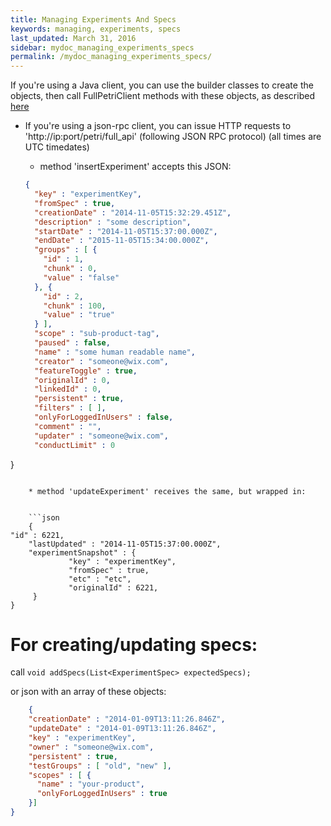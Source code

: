 ```yaml
---
title: Managing Experiments And Specs
keywords: managing, experiments, specs
last_updated: March 31, 2016
sidebar: mydoc_managing_experiments_specs
permalink: /mydoc_managing_experiments_specs/
---
```


If you're using a Java client, you can use the builder classes to create the objects, then call FullPetriClient methods with these objects, as described [here]({{site.data.urls.mydoc_creating_a_petri_backoffice_app.url}})

* If you're using a json-rpc client, you can issue HTTP requests to 'http://ip:port/petri/full_api' (following JSON RPC protocol)
(all times are UTC timedates)

    * method 'insertExperiment' accepts this JSON:

    ```json
    {    
      "key" : "experimentKey",
      "fromSpec" : true,
      "creationDate" : "2014-11-05T15:32:29.451Z", 
      "description" : "some description",
      "startDate" : "2014-11-05T15:37:00.000Z",
      "endDate" : "2015-11-05T15:34:00.000Z",
      "groups" : [ {
        "id" : 1,
        "chunk" : 0,
        "value" : "false"
      }, {
        "id" : 2,
        "chunk" : 100,
        "value" : "true"
      } ],
      "scope" : "sub-product-tag",
      "paused" : false,
      "name" : "some human readable name",
      "creator" : "someone@wix.com",
      "featureToggle" : true,
      "originalId" : 0,
      "linkedId" : 0,
      "persistent" : true,
      "filters" : [ ],
      "onlyForLoggedInUsers" : false,
      "comment" : "",
      "updater" : "someone@wix.com",
      "conductLimit" : 0
}
```

    * method 'updateExperiment' receives the same, but wrapped in:


    ```json
    {
"id" : 6221,
    "lastUpdated" : "2014-11-05T15:37:00.000Z",
    "experimentSnapshot" : {
             "key" : "experimentKey",
             "fromSpec" : true,
             "etc" : "etc",
             "originalId" : 6221,
     }
}
```

    

# For creating/updating specs:
call ```void addSpecs(List<ExperimentSpec> expectedSpecs);```

or json with an array of these objects:

```json   
    {
    "creationDate" : "2014-01-09T13:11:26.846Z",
    "updateDate" : "2014-01-09T13:11:26.846Z",
    "key" : "experimentKey",
    "owner" : "someone@wix.com",
    "persistent" : true,
    "testGroups" : [ "old", "new" ],
    "scopes" : [ {
      "name" : "your-product",
      "onlyForLoggedInUsers" : true
    }]
}
```

